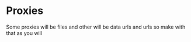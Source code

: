 # Proxies
Some proxies will be files and other will be data urls and urls so make with that as you will
